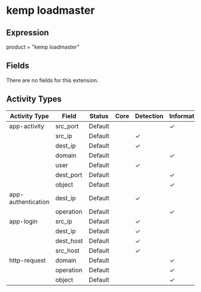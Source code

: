 kemp loadmaster
===============

Expression
----------

product = "kemp loadmaster"

Fields
------

There are no fields for this extension.

Activity Types
--------------

| Activity Type      | Field     | Status  | Core | Detection | Informational |
| ------------------ | --------- | ------- | ---- | --------- | ------------- |
| app-activity       | src_port  | Default |      |           | &#10003;      |
|                    | src_ip    | Default |      | &#10003;  |               |
|                    | dest_ip   | Default |      | &#10003;  |               |
|                    | domain    | Default |      |           | &#10003;      |
|                    | user      | Default |      | &#10003;  |               |
|                    | dest_port | Default |      |           | &#10003;      |
|                    | object    | Default |      |           | &#10003;      |
| app-authentication | dest_ip   | Default |      | &#10003;  |               |
|                    | operation | Default |      |           | &#10003;      |
| app-login          | src_ip    | Default |      | &#10003;  |               |
|                    | dest_ip   | Default |      | &#10003;  |               |
|                    | dest_host | Default |      | &#10003;  |               |
|                    | src_host  | Default |      | &#10003;  |               |
| http-request       | domain    | Default |      |           | &#10003;      |
|                    | operation | Default |      |           | &#10003;      |
|                    | object    | Default |      |           | &#10003;      |

